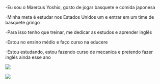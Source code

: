 -Eu sou o Maercus Yoshio, gosto de jogar basquete e comida japonesa 
 
 -Minha meta é estudar nos Estados Unidos um e entrar em um  time de basquete gringo 

-Para isso tenho que treinar, me dedicar as estudos e aprender inglês

-Estou no ensino  médio e faço curso na educere

-Estou estudando, estou fazendo curso de mecanica e pretendo fazer inglês ainda esse ano 
 
![](https://img.shields.io/badge/Scratch-4D97FF?style=for-the-badge&logo=Scratch&logoColor=white)

![](https://img.shield-s.io/badge/JavaScript-323330?style=for-the-badge&logo=javascript&logoColor=F7DF1E)
